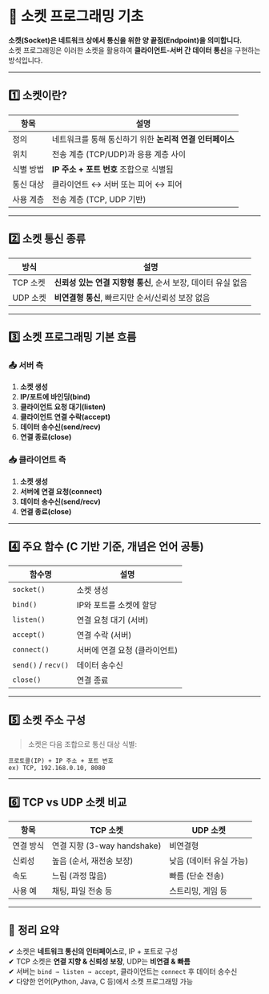 # 🔌 소켓 프로그래밍 기초

**소켓(Socket)은 네트워크 상에서 통신을 위한 양 끝점(Endpoint)을 의미합니다.**  
소켓 프로그래밍은 이러한 소켓을 활용하여 **클라이언트-서버 간 데이터 통신**을 구현하는 방식입니다.

---

## 1️⃣ 소켓이란?

| 항목       | 설명 |
|------------|------|
| 정의       | 네트워크를 통해 통신하기 위한 **논리적 연결 인터페이스** |
| 위치       | 전송 계층 (TCP/UDP)과 응용 계층 사이 |
| 식별 방법   | **IP 주소 + 포트 번호** 조합으로 식별됨 |
| 통신 대상   | 클라이언트 ↔ 서버 또는 피어 ↔ 피어 |
| 사용 계층   | 전송 계층 (TCP, UDP 기반) |

---

## 2️⃣ 소켓 통신 종류

| 방식 | 설명 |
|------|------|
| TCP 소켓 | **신뢰성 있는 연결 지향형 통신**, 순서 보장, 데이터 유실 없음 |
| UDP 소켓 | **비연결형 통신**, 빠르지만 순서/신뢰성 보장 없음 |

---

## 3️⃣ 소켓 프로그래밍 기본 흐름

### 📤 서버 측

1. **소켓 생성**  
2. **IP/포트에 바인딩(bind)**  
3. **클라이언트 요청 대기(listen)**  
4. **클라이언트 연결 수락(accept)**  
5. **데이터 송수신(send/recv)**  
6. **연결 종료(close)**

### 📥 클라이언트 측

1. **소켓 생성**  
2. **서버에 연결 요청(connect)**  
3. **데이터 송수신(send/recv)**  
4. **연결 종료(close)**

---

## 4️⃣ 주요 함수 (C 기반 기준, 개념은 언어 공통)

| 함수명      | 설명 |
|-------------|------|
| `socket()`  | 소켓 생성 |
| `bind()`    | IP와 포트를 소켓에 할당 |
| `listen()`  | 연결 요청 대기 (서버) |
| `accept()`  | 연결 수락 (서버) |
| `connect()` | 서버에 연결 요청 (클라이언트) |
| `send()` / `recv()` | 데이터 송수신 |
| `close()`   | 연결 종료 |

---

## 5️⃣ 소켓 주소 구성

> 소켓은 다음 조합으로 통신 대상 식별:

```
프로토콜(IP) + IP 주소 + 포트 번호
ex) TCP, 192.168.0.10, 8080
```

---

## 6️⃣ TCP vs UDP 소켓 비교

| 항목     | TCP 소켓                 | UDP 소켓                |
|----------|--------------------------|--------------------------|
| 연결 방식 | 연결 지향 (3-way handshake) | 비연결형 |
| 신뢰성   | 높음 (순서, 재전송 보장) | 낮음 (데이터 유실 가능) |
| 속도     | 느림 (과정 많음)         | 빠름 (단순 전송) |
| 사용 예  | 채팅, 파일 전송 등       | 스트리밍, 게임 등 |

---

## 🎯 정리 요약

✔ 소켓은 **네트워크 통신의 인터페이스**로, IP + 포트로 구성  
✔ TCP 소켓은 **연결 지향 & 신뢰성 보장**, UDP는 **비연결 & 빠름**  
✔ 서버는 `bind → listen → accept`, 클라이언트는 `connect` 후 데이터 송수신  
✔ 다양한 언어(Python, Java, C 등)에서 소켓 프로그래밍 가능

